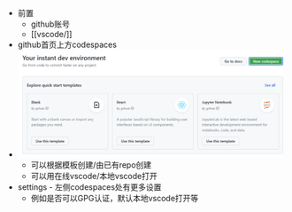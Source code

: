 - 前置
  - github账号
  - [[vscode/]]
- github首页上方codespaces
- ![](codespaces.png)
  - 可以根据模板创建/由已有repo创建
  - 可以用在线vscode/本地vscode打开
- settings - 左侧codespaces处有更多设置
  - 例如是否可以GPG认证，默认本地vscode打开等
